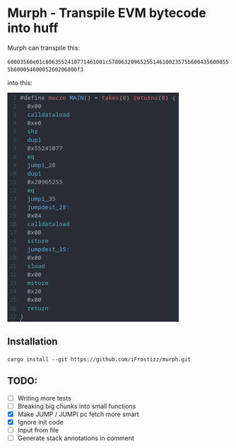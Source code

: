 # Murph - Transpile EVM bytecode into huff

Murph can transpile this:

`60003560e01c8063552410771461001c5780632096525514610023575b6004356000555b60005460005260206000f3`

into this:

![murph output](images/output.png)

## Installation

`cargo install --git https://github.com/iFrostizz/murph.git`

## TODO:

- [ ] Writing more tests
- [ ] Breaking big chunks into small functions
- [x] Make JUMP / JUMPI pc fetch more smart
- [x] Ignore init code
- [ ] Input from file
- [ ] Generate stack annotations in comment

